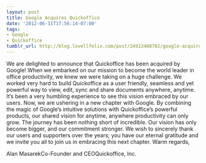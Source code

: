 ```yaml
---
layout: post
title: Google Acquires Quickoffice
date: '2012-06-11T17:56:14-07:00'
tags:
- Google
- Quickoffice
tumblr_url: http://blog.lovellfelix.com/post/24913488782/google-acquires-quickoffice
---
```


We are delighted to announce that Quickoffice has been acquired by Google!
When we embarked on our mission to become the world leader in office productivity, we knew we were taking on a huge challenge. We worked very hard to build Quickoffice as a user friendly, seamless and yet powerful way to view, edit, sync and share documents anywhere, anytime. It’s been a very humbling experience to see this vision embraced by our users.
Now, we are ushering in a new chapter with Google. By combining the magic of Google’s intuitive solutions with Quickoffice’s powerful products, our shared vision for anytime, anywhere productivity can only grow.
The journey has been nothing short of incredible. Our vision has only become bigger, and our commitment stronger. We wish to sincerely thank our users and supporters over the years; you have our eternal gratitude and we invite you all to join us in embracing this next chapter.
Warm regards,

Alan MasarekCo-Founder and CEOQuickoffice, Inc.
